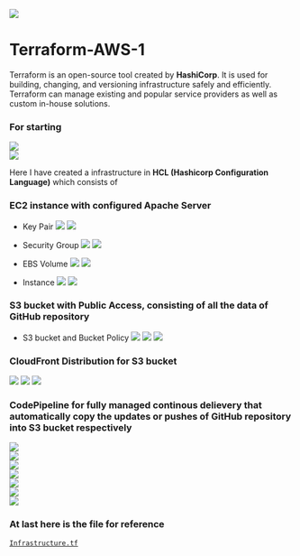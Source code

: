 ![](images/terraws.png)
# Terraform-AWS-1
Terraform is an open-source tool created by **HashiCorp**. It is used for building, changing, and versioning infrastructure safely and efficiently. Terraform can manage existing and popular service providers as well as custom in-house solutions.

### For starting
![](images/terrastart1.png)
<br/>
![](images/terrastart2.png)

Here I have created a infrastructure in **HCL (Hashicorp Configuration Language)** which consists of 

### EC2 instance with configured Apache Server
  * Key Pair
![](images/codekey.png)
![](images/key.png)

  * Security Group
![](images/sg.png)
![](images/codesg.png)

  * EBS Volume
![](images/volume.png)
![](images/codevolume.png)

  * Instance
![](images/instance.png)
![](images/codeinstance.png)
  
### S3 bucket with Public Access, consisting of all the data of GitHub repository
   * S3 bucket and Bucket Policy
![](images/codebucket.png)
![](images/bucket1.png)
![](images/bucket2.png)
   
### CloudFront Distribution for S3 bucket
![](images/codedistri1.png)
![](images/codedistri2.png)
![](images/distri.png)
<br/>

### CodePipeline for fully managed continous delievery that automatically copy the updates or pushes of GitHub repository into S3 bucket respectively
![](images/pipeline1.png)
<br/>
![](images/pipeline2.png)
<br/>
![](images/pipeline3.png)
<br/>
![](images/pipeline4.png)
<br/>
![](images/pipeline5.png)
<br/>
![](images/pipeline6.png)
<br/>
![](images/pipeline7.png)
<br/>

### At last here is the file for reference<br/>
[`Infrastructure.tf`](https://github.com/Sparsh-Agrawal/Terraform-AWS-1/blob/master/infra.tf)
